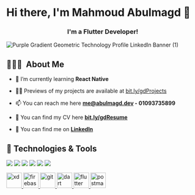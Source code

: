# Hi there, I'm Mahmoud Abulmagd  👋 

<!-- ![GitHub followers](https://img.shields.io/github/followers/abalmagd?label=Follow&style=social)
<img alt = "profile views" src="https://komarev.com/ghpvc/?username=abalmagd&color=brightgreen"> -->

<h3 align="center"> I'm a Flutter Developer!</h3>

![Purple Gradient Geometric Technology Profile LinkedIn Banner  (1)](https://user-images.githubusercontent.com/88105077/157883808-762a27a1-c1c5-447c-80a1-fb892f511393.png)


## 👨🏻‍💻 &nbsp;About Me

- 🌱 I’m currently learning **React Native**

- 👨‍💻 Previews of my projects are available at [bit.ly/gdProjects](bit.ly/gdProjects)

- 📫 You can reach me here **me@abulmagd.dev - 01093735899**

- 📄 You can find my CV here **[bit.ly/gdResume](bit.ly/gdResume)**

- 🔭 You can find me on **[LinkedIn](https://www.linkedin.com/in/abalmagd/)**

## 🔧 Technologies & Tools
![](https://img.shields.io/badge/Editor-Android_Studio-informational?style=flat&logo=android-studio&logoColor=green&color=00796b)
![](https://img.shields.io/badge/Editor-VS_Code-informational?style=flat&logo=visual-studio-code&logoColor=blue&color=2196f3)
![](https://img.shields.io/badge/Code-Dart-green)
![](https://img.shields.io/badge/Code-C%2B%2B-yellowgreen)
![](https://img.shields.io/badge/Code-Java-red)
![](https://img.shields.io/badge/Tools-Git-blue)
<p align="left"><a href="https://www.adobe.com/products/xd.html" target="_blank" rel="noreferrer"> <img src="https://cdn.worldvectorlogo.com/logos/adobe-xd.svg" alt="xd" width="40" height="40"/> </a>  
<a href="https://firebase.google.com/" target="_blank" rel="noreferrer"> <img src="https://www.vectorlogo.zone/logos/firebase/firebase-icon.svg" alt="firebase" width="40" height="40"/> </a> <a href="https://git-scm.com/" target="_blank" rel="noreferrer"> <img src="https://www.vectorlogo.zone/logos/git-scm/git-scm-icon.svg" alt="git" width="40" height="40"/> </a> <a href="https://dart.dev" target="_blank" rel="noreferrer"> <img src="https://www.vectorlogo.zone/logos/dartlang/dartlang-icon.svg" alt="dart" width="40" height="40"/> </a> <a href="https://flutter.dev" target="_blank" rel="noreferrer"> <img src="https://www.vectorlogo.zone/logos/flutterio/flutterio-icon.svg" alt="flutter" width="40" height="40"/> </a> <a href="https://postman.com" target="_blank" rel="noreferrer"> <img src="https://www.vectorlogo.zone/logos/getpostman/getpostman-icon.svg" alt="postman" width="40" height="40"/> </a> </p>
